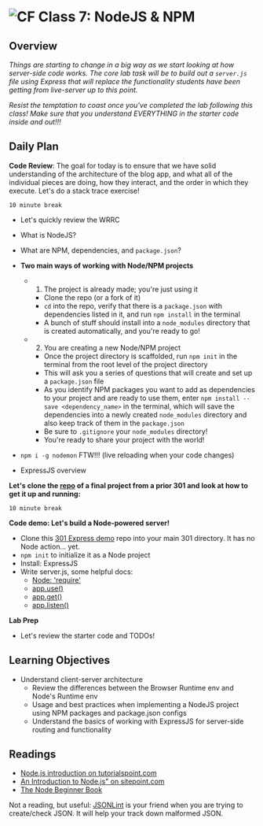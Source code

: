 # ![CF](https://i.imgur.com/7v5ASc8.png) Class 7: NodeJS & NPM

## Overview
<!-- Provide a general overview of the daily concepts and processes that will be covered in lectures and labs -->

*Things are starting to change in a big way as we start looking at how server-side code works. The core lab task will be to build out a `server.js` file using Express that will replace the functionality students have been getting from live-server up to this point.*

*Resist the temptation to coast once you've completed the lab following this class! Make sure that you understand EVERYTHING in the starter code inside and out!!!*

## Daily Plan

**Code Review**: The goal for today is to ensure that we have solid understanding of the architecture of the blog app, and what all of the individual pieces are doing, how they interact, and the order in which they execute. Let's do a stack trace exercise!

`10 minute break`

- Let's quickly review the WRRC
- What is NodeJS?
- What are NPM, dependencies, and `package.json`?

- **Two main ways of working with Node/NPM projects**
	- 1. The project is already made; you're just using it
		- Clone the repo (or a fork of it)
		- `cd` into the repo, verify that there is a `package.json` with dependencies listed in it, and run `npm install` in the terminal
		- A bunch of stuff should install into a `node_modules` directory that is created automatically, and you're ready to go!
	- 2. You are creating a new Node/NPM project
		- Once the project directory is scaffolded, run `npm init` in the terminal from the root level of the project directory
		- This will ask you a series of questions that will create and set up a `package.json` file
		- As you identify NPM packages you want to add as dependencies to your project and are ready to use them, enter `npm install --save <dependency_name>` in the terminal, which will save the dependencies into a newly created `node_modules` directory and also keep track of them in the `package.json`
		- Be sure to `.gitignore` your `node_modules` directory!
		- You're ready to share your project with the world!

- `npm i -g nodemon` FTW!!! (live reloading when your code changes)
- ExpressJS overview

**Let's clone the [repo](https://github.com/ztaylor2/seattle-building-permit-map) of a final project from a prior 301 and look at how to get it up and running:**

`10 minute break`

**Code demo: Let's build a Node-powered server!**

- Clone this [301 Express demo](https://github.com/samhamm/301d35-express) repo into your main 301 directory. It has no Node action... yet.
- `npm init` to initialize it as a Node project
- Install: ExpressJS
- Write server.js, some helpful docs:
	- [Node: 'require'](https://nodejs.org/api/modules.html#modules_module_require_id)
	- [app.use()](https://expressjs.com/en/api.html#app.use)
	- [app.get()](https://expressjs.com/en/api.html#app.get.method)
	- [app.listen()](https://expressjs.com/en/api.html#app.listen)

**Lab Prep**

- Let's review the starter code and TODOs!

## Learning Objectives
<!--
	ABCD:
	  Audience: Program participants
	  Behavior: Expected learning/behavior changes/results
	  Condition:
	    Circumstances that lead to change/result
	    When change/result are expected to occur
	  Degree: How much change occurs (%) for how many participants (#)
	-->

* Understand client-server architecture
	* Review the differences between the Browser Runtime env and Node's Runtime env
	* Usage and best practices when implementing a NodeJS project using NPM packages and package.json configs
	* Understand the basics of working with ExpressJS for server-side routing and functionality

## Readings
<!-- List of readings required for this content; readings being completed by the start of this lecture -->

- [Node.js introduction on tutorialspoint.com](https://www.tutorialspoint.com/nodejs/nodejs_introduction.htm)
- [An Introduction to Node.js" on sitepoint.com](https://www.sitepoint.com/an-introduction-to-node-js)
- [The Node Beginner Book](http://www.nodebeginner.org/)

Not a reading, but useful: [JSONLint](http://jsonlint.com/) is your friend when you are trying to create/check JSON. It will help your track down malformed JSON.
